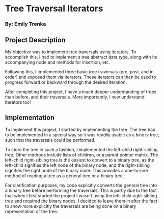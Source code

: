 # Tree Traversal Iterators
### By: Emily Trenka

## Project Description
My objective was to implement tree traversals using iterators.
To accomplish this, I had to implement a tree abstract data type, along with its accompanying node and methods for insertion, etc.

Following this, I implemented three basic tree traversals (pre, post, and in order) and exposed them via iterators. These iterators can then be used to progress forward or backward through the desired iteration.

After completing this project, I have a much deeper understanding of trees than before, and their traversals. More importantly, I now understand iterators too!

## Implementation
To implement this project, I started by implementing the tree. The tree had to be implemented in a special way so it was readily usable as a *binary* tree, such that the traversals could be performed.

To store the tree in such a fashion, I implemented the left-child right-sibling tree. Other methods include lists of children, or a parent pointer matrix. The left-child right-sibling tree is the easiest to convert to a binary tree, as the left-child signifies the left node of the binary node, and the right-sibling signifies the right node of the binary node. This provides a one-to-one method of reading a tree as a general tree or a binary tree.

For clarification purposes, my code explicitly converts the general tree into a binary tree before performing the traversals. This is partly due to the fact that when I first started the project I wasn't using the left-child right-sibling tree and required the binary nodes. I decided to leave them in after the fact to show more explicitly the traversals are being done on a binary representation of the tree.
